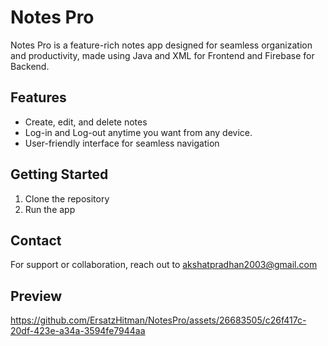 # Notes Pro

Notes Pro is a feature-rich notes app designed for seamless organization and productivity, made using Java and XML for Frontend and Firebase for Backend.

## Features
- Create, edit, and delete notes
- Log-in and Log-out anytime you want from any device.
- User-friendly interface for seamless navigation

## Getting Started
1. Clone the repository
2. Run the app

## Contact
For support or collaboration, reach out to akshatpradhan2003@gmail.com

## Preview



https://github.com/ErsatzHitman/NotesPro/assets/26683505/c26f417c-20df-423e-a34a-3594fe7944aa


